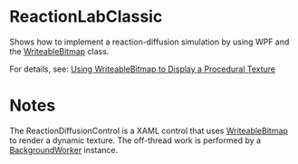 # ReactionLabClassic
Shows how to implement a reaction-diffusion simulation by using WPF and the [WriteableBitmap](https://msdn.microsoft.com/en-us/library/system.windows.media.imaging.writeablebitmap.aspx) class.

For details, see: 
[Using WriteableBitmap to Display a Procedural Texture](http://blogs.msdn.com/b/jgalasyn/archive/2008/04/17/using-writeablebitmap-to-display-a-procedural-texture.aspx)

# Notes
The ReactionDiffusionControl is a XAML control that uses [WriteableBitmap](https://msdn.microsoft.com/en-us/library/system.windows.media.imaging.writeablebitmap.aspx) to render a dynamic texture.
The off-thread work is performed by a [BackgroundWorker](https://msdn.microsoft.com/en-us/library/system.componentmodel.backgroundworker.aspx) instance. 
